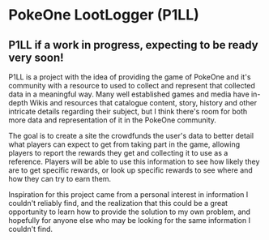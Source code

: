 # PokeOne LootLogger (P1LL)

## P1LL if a work in progress, expecting to be ready very soon!

P1LL is a project with the idea of providing the game of PokeOne and it's community with a resource to used to collect and represent that collected data in a meaningful way.
Many well established games and media have in-depth Wikis and resources that catalogue content, story, history and other intricate details regarding their subject, 
but I think there's room for both more data and representation of it in the PokeOne community.

The goal is to create a site the crowdfunds the user's data to better detail what players can expect to get from taking part in the game, allowing players to report the rewards 
they get and collecting it to use as a reference. Players will be able to use this information to see how likely they are to get specific rewards, or look up specific rewards 
to see where and how they can try to earn them.

Inspiration for this project came from a personal interest in information I couldn't reliably find, and the realization that this could be a great opportunity to learn how to provide 
the solution to my own problem, and hopefully for anyone else who may be looking for the same information I couldn't find.

